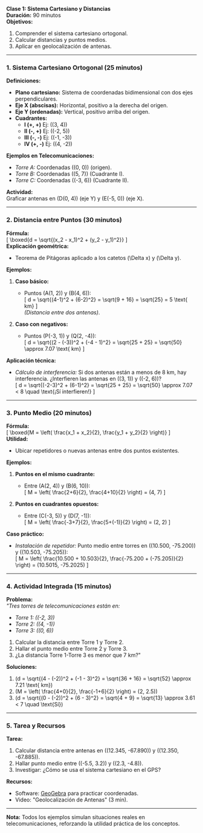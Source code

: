 **Clase 1: Sistema Cartesiano y Distancias**  
**Duración:** 90 minutos  
**Objetivos:**  
1. Comprender el sistema cartesiano ortogonal.  
2. Calcular distancias y puntos medios.  
3. Aplicar en geolocalización de antenas.  

---

### **1. Sistema Cartesiano Ortogonal (25 minutos)**  
**Definiciones:**  
- **Plano cartesiano:** Sistema de coordenadas bidimensional con dos ejes perpendiculares.  
- **Eje X (abscisas):** Horizontal, positivo a la derecha del origen.  
- **Eje Y (ordenadas):** Vertical, positivo arriba del origen.  
- **Cuadrantes:**  
  - **I (+, +)** Ej: \((3, 4)\)  
  - **II (-, +)** Ej: \((-2, 5)\)  
  - **III (-, -)** Ej: \((-1, -3)\)  
  - **IV (+, -)** Ej: \((4, -2)\)  

**Ejemplos en Telecomunicaciones:**  
- *Torre A:* Coordenadas \((0, 0)\) (origen).  
- *Torre B:* Coordenadas \((5, 7)\) (Cuadrante I).  
- *Torre C:* Coordenadas \((-3, 6)\) (Cuadrante II).  

**Actividad:**  
Graficar antenas en \(D(0, 4)\) (eje Y) y \(E(-5, 0)\) (eje X).  

---

### **2. Distancia entre Puntos (30 minutos)**  
**Fórmula:**  
\[
\boxed{d = \sqrt{(x_2 - x_1)^2 + (y_2 - y_1)^2}}
\]  
**Explicación geométrica:**  
- Teorema de Pitágoras aplicado a los catetos \(\Delta x\) y \(\Delta y\).  

**Ejemplos:**  
1. **Caso básico:**  
   - Puntos \(A(1, 2)\) y \(B(4, 6)\):  
   \[
   d = \sqrt{(4-1)^2 + (6-2)^2} = \sqrt{9 + 16} = \sqrt{25} = 5 \text{ km}
   \]  
   *(Distancia entre dos antenas)*.  

2. **Caso con negativos:**  
   - Puntos \(P(-3, 1)\) y \(Q(2, -4)\):  
   \[
   d = \sqrt{(2 - (-3))^2 + (-4 - 1)^2} = \sqrt{25 + 25} = \sqrt{50} \approx 7.07 \text{ km}
   \]  

**Aplicación técnica:**  
- *Cálculo de interferencia:* Si dos antenas están a menos de 8 km, hay interferencia. ¿Interfieren las antenas en \((3, 1)\) y \((-2, 6)\)?  
  \[
  d = \sqrt{(-2-3)^2 + (6-1)^2} = \sqrt{25 + 25} = \sqrt{50} \approx 7.07 < 8 \quad \text{¡Sí interfieren!}
  \]  

---

### **3. Punto Medio (20 minutos)**  
**Fórmula:**  
\[
\boxed{M = \left( \frac{x_1 + x_2}{2}, \frac{y_1 + y_2}{2} \right)}
\]  
**Utilidad:**  
- Ubicar repetidores o nuevas antenas entre dos puntos existentes.  

**Ejemplos:**  
1. **Puntos en el mismo cuadrante:**  
   - Entre \(A(2, 4)\) y \(B(6, 10)\):  
   \[
   M = \left( \frac{2+6}{2}, \frac{4+10}{2} \right) = (4, 7)
   \]  

2. **Puntos en cuadrantes opuestos:**  
   - Entre \(C(-3, 5)\) y \(D(7, -1)\):  
   \[
   M = \left( \frac{-3+7}{2}, \frac{5+(-1)}{2} \right) = (2, 2)
   \]  

**Caso práctico:**  
- *Instalación de repetidor:* Punto medio entre torres en \((10.500, -75.200)\) y \((10.503, -75.205)\):  
\[
M = \left( \frac{10.500 + 10.503}{2}, \frac{-75.200 + (-75.205)}{2} \right) = (10.5015, -75.2025)
\]  

---

### **4. Actividad Integrada (15 minutos)**  
**Problema:**  
*"Tres torres de telecomunicaciones están en:*  
- *Torre 1: \((-2, 3)\)*  
- *Torre 2: \((4, -1)\)*  
- *Torre 3: \((0, 6)\)*  

1. Calcular la distancia entre Torre 1 y Torre 2.  
2. Hallar el punto medio entre Torre 2 y Torre 3.  
3. ¿La distancia Torre 1-Torre 3 es menor que 7 km?"  

**Soluciones:**  
1. \(d = \sqrt{(4 - (-2))^2 + (-1 - 3)^2} = \sqrt{36 + 16} = \sqrt{52} \approx 7.21 \text{ km}\)  
2. \(M = \left( \frac{4+0}{2}, \frac{-1+6}{2} \right) = (2, 2.5)\)  
3. \(d = \sqrt{(0 - (-2))^2 + (6 - 3)^2} = \sqrt{4 + 9} = \sqrt{13} \approx 3.61 < 7 \quad \text{Sí}\)  

---

### **5. Tarea y Recursos**  
**Tarea:**  
1. Calcular distancia entre antenas en \((12.345, -67.890)\) y \((12.350, -67.885)\).  
2. Hallar punto medio entre \((-5.5, 3.2)\) y \((2.3, -4.8)\).  
3. Investigar: ¿Cómo se usa el sistema cartesiano en el GPS?  

**Recursos:**  
- Software: [GeoGebra](https://www.geogebra.org) para practicar coordenadas.  
- Video: "Geolocalización de Antenas" (3 min).  

---  
**Nota:** Todos los ejemplos simulan situaciones reales en telecomunicaciones, reforzando la utilidad práctica de los conceptos.